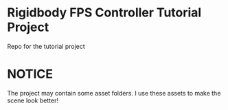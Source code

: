 # Rigidbody FPS Controller Tutorial Project
Repo for the tutorial project

# NOTICE
The project may contain some asset folders. I use these assets to make the scene look better!
